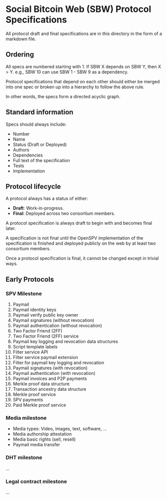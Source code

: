 Social Bitcoin Web (SBW) Protocol Specifications
================================================

All protocol draft and final specifications are in this directory in the form of
a markdown file.

Ordering
--------

All specs are numbered starting with 1. If SBW X depends on SBW Y, then X > Y.
e.g., SBW 10 can use SBW 1 - SBW 9 as a dependency.

Protocol specifications that depend on each other should either be merged into
one spec or broken up into a hierarchy to follow the above rule.

In other words, the specs form a directed acyclic graph.

Standard information
--------------------

Specs should always include:
- Number
- Name
- Status (Draft or Deployed)
- Authors
- Dependencies
- Full text of the specification
- Tests
- Implementation

Protocol lifecycle
------------------

A protocol always has a status of either:

- **Draft**: Work-in-progress.
- **Final**: Deployed across two consortium members.

A protocol specification is always draft to begin with and becomes final later.

A specification is not final until the OpenSPV implementation of the
specification is finished and deployed publicly on the web by at least two
consortium members.

Once a protocol specification is final, it cannot be changed except in trivial
ways.

Early Protocols
---------------

### SPV Milestone

1. Paymail
2. Paymail identity keys
3. Paymail verify public key owner
4. Paymail signatures (without revocation)
5. Paymail authentication (without revocation)
6. Two Factor Friend (2FF)
7. Two Factor Friend (2FF) service
8. Paymail key logging and revocation data structures
9. Script template labels
10. Filter service API
11. Filter service paymail extension
12. Filter for paymail key logging and revocation
13. Paymail signatures (with revocation)
14. Paymail authentication (with revocation)
15. Paymail invoices and P2P payments
16. Merkle proof data structure
17. Transaction ancestry data structure
18. Merkle proof service
19. SPV payments
20. Paid Merkle proof service

### Media milestone

- Media types: Video, images, text, software, ...
- Media authorship attestation
- Media basic rights (sell, resell)
- Paymail media transfer

### DHT milestone

...

### Legal contract milestone

...